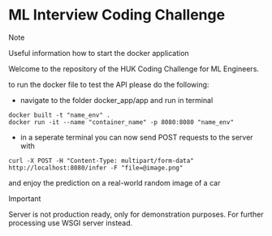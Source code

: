 # ML Interview Coding Challenge

> [!NOTE]
> Useful information how to start the docker application

Welcome to the repository of the HUK Coding Challenge for ML Engineers. 


to run the docker file to test the API please do the following: 
- navigate to the folder docker_app/app and run in terminal 
```
docker built -t "name_env" . 
docker run -it --name "container_name" -p 8080:8080 "name_env"
```

- in a seperate terminal you can now send POST requests to the server with 

```
curl -X POST -H "Content-Type: multipart/form-data" http://localhost:8080/infer -F "file=@image.png"
```

and enjoy the prediction on a real-world random image of a car


> [!IMPORTANT]
> Server is not production ready, only for demonstration purposes. For further processing use WSGI server instead.



